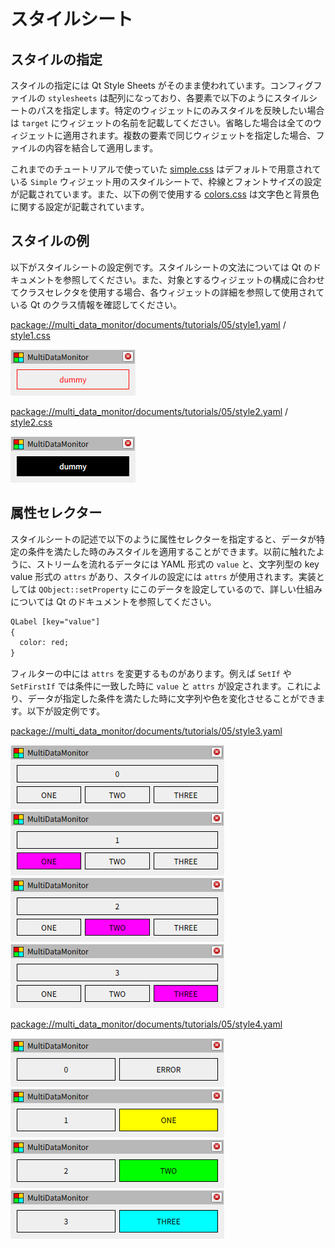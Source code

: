 # スタイルシート

## スタイルの指定

スタイルの指定には Qt Style Sheets がそのまま使われています。コンフィグファイルの `stylesheets` は配列になっており、各要素で以下のようにスタイルシートのパスを指定します。特定のウィジェットにのみスタイルを反映したい場合は `target` にウィジェットの名前を記載してください。省略した場合は全てのウィジェットに適用されます。複数の要素で同じウィジェットを指定した場合、ファイルの内容を結合して適用します。

これまでのチュートリアルで使っていた [simple.css](../../../css/plugins/simple.css) はデフォルトで用意されている `Simple` ウィジェット用のスタイルシートで、枠線とフォントサイズの設定が記載されています。また、以下の例で使用する [colors.css](../../../css/plugins/colors.css) は文字色と背景色に関する設定が記載されています。

## スタイルの例

以下がスタイルシートの設定例です。スタイルシートの文法については Qt のドキュメントを参照してください。また、対象とするウィジェットの構成に合わせてクラスセレクタを使用する場合、各ウィジェットの詳細を参照して使用されている Qt のクラス情報を確認してください。

[package://multi_data_monitor/documents/tutorials/05/style1.yaml](style1.yaml) / [style1.css](style1.css)

![style1](style1.png)

[package://multi_data_monitor/documents/tutorials/05/style2.yaml](style2.yaml) / [style2.css](style2.css)

![style2](style2.png)

## 属性セレクター

スタイルシートの記述で以下のように属性セレクターを指定すると、データが特定の条件を満たした時のみスタイルを適用することができます。以前に触れたように、ストリームを流れるデータには YAML 形式の `value` と、文字列型の key value 形式の `attrs` があり、スタイルの設定には `attrs` が使用されます。実装としては `QObject::setProperty` にこのデータを設定しているので、詳しい仕組みについては Qt のドキュメントを参照してください。

```txt
QLabel [key="value"]
{
  color: red;
}
```

フィルターの中には `attrs` を変更するものがあります。例えば `SetIf` や `SetFirstIf` では条件に一致した時に `value` と `attrs` が設定されます。これにより、データが指定した条件を満たした時に文字列や色を変化させることができます。以下が設定例です。

[package://multi_data_monitor/documents/tutorials/05/style3.yaml](style3.yaml)

![style3a](style3a.png)
![style3b](style3b.png)
![style3c](style3c.png)
![style3d](style3d.png)

[package://multi_data_monitor/documents/tutorials/05/style4.yaml](style4.yaml)

![style4a](style4a.png)
![style4b](style4b.png)
![style4c](style4c.png)
![style4d](style4d.png)
